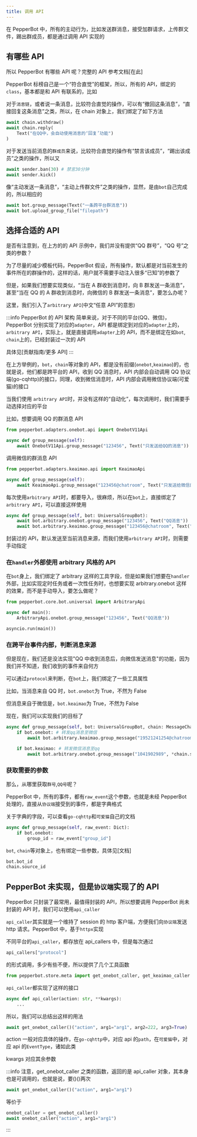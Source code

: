 ```yaml
---
title: 调用 API
---
```



在 PepperBot 中，所有的主动行为，比如发送群消息，接受加群请求，上传群文件，踢出群成员，都是通过调用 API 实现的

## 有哪些 API

所以 PepperBot 有哪些 API 呢？完整的 API 参考文档[在此]

PepperBot 标榜自己是一个“符合直觉”的框架，所以，所有的 API，绑定的`class`，基本都是和 API 有联系的，比如

对于`消息链`，或者说一条消息，比较符合直觉的操作，可以有“撤回这条消息”，“直接回复这条消息”之类，所以，在 chain 对象上，我们绑定了如下方法

```py
await chain.withdraw()
await chain.reply(
    Text("在QQ中，会自动使用消息的‘回复’功能")
)
```

对于发送当前消息的`群成员`来说，比较符合直觉的操作有“禁言该成员”，“踢出该成员”之类的操作，所以又

```py
await sender.ban(30) # 禁言30分钟
await sender.kick()
```

像“主动发送一条消息”，“主动上传群文件”之类的操作，显然，是由`bot`自己完成的，所以相应的

```py
await bot.group_message(Text("一条跨平台群消息"))
await bot.upload_group_file("filepath")
```

## 选择合适的 API

是否有注意到，在上方的的 API 示例中，我们并没有提供“QQ 群号”，“QQ 号”之类的参数？

为了尽量的减少模板代码，PepperBot 假设，所有操作，默认都是对当前发生的事件所在的群操作的，这样的话，用户就不需要手动注入很多“已知”的参数了

但是，如果我们想要实现类似，“当在 A 群收到消息时，向 B 群发送一条消息”，甚至“当在 QQ 的 A 群收到消息时，向微信的 B 群发送一条消息”，要怎么办呢？

这里，我们引入了`arbitrary API`(中文“任意 API”的意思)

:::info PepperBot 的 API 架构
简单来说，对于不同的平台(QQ、微信)，PepperBot 分别实现了对应的`adapter`，API 都是绑定到对应的`adapter`上的，`arbitrary API`，实际上，就是直接调用`adapter`上的 API，而不是绑定在如`bot`, `chain`上的，已经封装过一次的 API

具体见[贡献指南/更多 API]
:::

在上方举例的，`bot`，`chain`等对象的 API，都是没有前缀(`onebot`,`keaimao`)的，也就是说，他们都是跨平台的 API，收到 QQ 消息时，API 内部会自动调用 QQ 协议端(go-cqhttp)的接口，同理，收到微信消息时，API 内部会调用微信协议端(可爱猫)的接口

当我们使用 `arbitrary API`时，并没有这样的“自动化”，每次调用时，我们需要手动选择对应的平台

比如，想要调用 QQ 的群消息 API

```py
from pepperbot.adapters.onebot.api import OnebotV11Api

async def group_message(self):
    await OnebotV11Api.group_message("123456", Text("只发送给QQ的消息"))
```

调用微信的群消息 API

```py
from pepperbot.adapters.keaimao.api import KeaimaoApi

async def group_message(self):
    await KeaimaoApi.group_message("123456@chatroom", Text("只发送给微信的消息"))
```

每次使用`arbitrary API`时，都要导入，很麻烦，所以在`bot`上，直接绑定了`arbitrary API`，可以直接这样使用

```py
async def group_message(self, bot: UniversalGroupBot):
    await bot.arbitrary.onebot.group_message("123456", Text("QQ消息"))
    await bot.arbitrary.keaimao.group_message("123456@chatroom", Text("微信消息"))
```

封装过的 API，默认发送至当前消息来源，而我们使用`arbitrary API`时，则需要手动指定

### 在`handler`外部使用 arbitrary 风格的 API

在`bot`身上，我们绑定了 arbitrary 这样的工具字段，但是如果我们想要在`handler`外部，比如实现定时任务或者一次性任务时，也想要实现 arbitrary.onebot 这样的效果，而不是手动导入，要怎么做呢？

```py
from pepperbot.core.bot.universal import ArbitraryApi

async def main():
    ArbitraryApi.onebot.group_message("123456", Text("QQ消息"))

asyncio.run(main())
```

### 在跨平台事件内部，判断消息来源

但是现在，我们还是没法实现"QQ 中收到消息后，向微信发送消息"的功能，因为我们并不知道，我们收到的事件来自何方

可以通过`protocol`来判断，在`bot`上，我们绑定了一些工具属性

比如，当消息来自 QQ 时，`bot.onebot`为 True，不然为 False

但消息来自于微信是，`bot.keaimao`为 True，不然为 False

现在，我们可以实现我们的目标了

```py
async def group_message(self, bot: UniversalGroupBot, chain: MessageChain):
    if bot.onebot: # 转发qq消息至微信
        await bot.arbitrary.keaimao.group_message("19521241254@chatroom", *chain.segments)

    if bot.keaimao: # 转发微信消息至qq
        await bot.arbitrary.onebot.group_message("1041902989", *chain.segments)
```

### 获取需要的参数

那么，从哪里获取`群号`,`QQ号`呢？

PepperBot 中，所有的事件，都有`raw_event`这个参数，也就是未经 PepperBot 处理的，直接从`协议端`接受到的事件，都是字典格式

关于字典的字段，可以查看`go-cqhttp`和`可爱猫`自己的文档

```py
async def group_message(self, raw_event: Dict):
    if bot.onebot:
        group_id = raw_event["group_id"]
```

`bot`, `chain`等对象上，也有绑定一些参数，具体见[文档]

```py
bot.bot_id
chain.source_id
```

## PepperBot 未实现，但是`协议端`实现了的 API

PepperBot 只封装了最常用，最值得封装的 API，所以想要调用 PepperBot 尚未封装的 API 时，我们可以使用`api_caller`

`api_caller`其实就是一个维持了 session 的 http 客户端，方便我们向`协议端`发送 http 请求。PepperBot 中，基于`httpx`实现

不同平台的`api_caller`，都存放在 api_callers 中，但是每次通过

```py
api_callers["protocol"]
```

的形式调用，多少有些不便，所以提供了几个工具函数

```py
from pepperbot.store.meta import get_onebot_caller, get_keaimao_caller
```

`api_caller`都实现了这样的接口

```py
async def api_caller(action: str, **kwargs):
    ...
```

所以，我们可以总结出这样的用法

```py
await get_onebot_caller()("action", arg1="arg1", arg2=222, arg3=True)
```

action 一般对应具体的操作，在`go-cqhttp`中，对应 api 的`path`，在`可爱猫`中，对应 api 的`EventType`，诸如此类

kwargs 对应其余参数

:::info
注意，get_onebot_caller 之类的函数，返回的是 api_caller 对象，其本身也是可调用的，也就是说，要()()两次

```py
await get_onebot_caller()("action", arg1="arg1")
```

等价于

```py
onebot_caller = get_onebot_caller()
await onebot_caller("action", arg1="arg1")
```

:::
